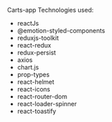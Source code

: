 Carts-app
Technologies used:
- reactJs
- @emotion-styled-components       
- reduxjs-toolkit
- react-redux
- redux-persist
- axios    
- chart.js
- prop-types
- react-helmet
- react-icons       
- react-router-dom
- react-loader-spinner
- react-toastify
